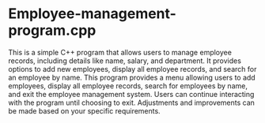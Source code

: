 # Employee-management-program.cpp
This is a simple C++ program that allows users to manage employee records, including details like name, salary, and department. It provides options to add new employees, display all employee records, and search for an employee by name.
This program provides a menu allowing users to add employees, display all employee records, search for employees by name, and exit the employee management system. Users can continue interacting with the program until choosing to exit. Adjustments and improvements can be made based on your specific requirements.
